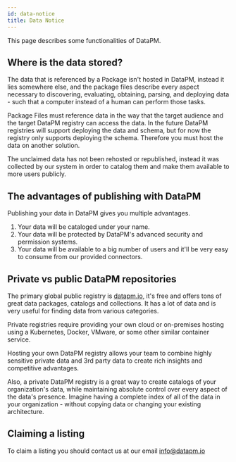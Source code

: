 ```yaml
---
id: data-notice
title: Data Notice
---
```


This page describes some functionalities of DataPM.

## Where is the data stored?

The data that is referenced by a Package isn't hosted in DataPM, instead it lies somewhere else, and the package files describe every aspect necessary to discovering, evaluating, obtaining, parsing, and deploying data - such that a computer instead of a human can perform those tasks.

Package Files must reference data in the way that the target audience and the target DataPM registry can access the data. In the future DataPM registries will support deploying the data and schema, but for now the registry only supports deploying the schema. Therefore you must host the data on another solution.

The unclaimed data has not been rehosted or republished, instead it was collected by our system in order to catalog them and make them available to more users publicly.

## The advantages of publishing with DataPM

Publishing your data in DataPM gives you multiple advantages.

1. Your data will be cataloged under your name.
2. Your data will be protected by DataPM's advanced security and permission systems.
3. Your data will be available to a big number of users and it'll be very easy to consume from our provided connectors.

## Private vs public DataPM repositories

The primary global public registry is [datapm.io](https://datapm.io), it's free and offers tons of great data packages, catalogs and collections.
It has a lot of data and is very useful for finding data from various categories.

Private registries require providing your own cloud or on-premises hosting using a Kubernetes, Docker, VMware, or some other similar container service.

Hosting your own DataPM registry allows your team to combine highly sensitive private data and 3rd party data to create rich insights and competitive advantages.

Also, a private DataPM registry is a great way to create catalogs of your organization's data, while maintaining absolute control over every aspect of the data's presence. Imagine having a complete index of all of the data in your organization - without copying data or changing your existing architecture.

## Claiming a listing

To claim a listing you should contact us at our email <info@datapm.io>

